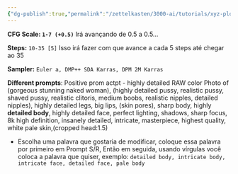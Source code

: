 ```yaml
---
{"dg-publish":true,"permalink":"/zettelkasten/3000-ai/tutorials/xyz-plot/","created":"","updated":""}
---
```


**CFG Scale: `1-7 (+0.5)`** Irá avançando de 0.5 a 0.5…

**Steps:** `10-35 [5]` Isso irá fazer com que avance a cada 5 steps até chegar ao 35

**Sampler:** `Euler a, DMP++ SDA Karras, DPM 2M Karras`

**Different prompts**: Positive prom actpt - highly detailed RAW color Photo of (gorgeous stunning naked woman), (highly detailed pussy, realistic pussy, shaved pussy, realistic clitoris, medium boobs, realistic nipples, detailed nipples), highly detailed legs, big lips, (skin pores), sharp body, highly **detailed body**, highly detailed face, perfect lighting, shadows, sharp focus, 8k high definition, insanely detailed, intricate, masterpiece, highest quality, white pale skin,(cropped head:1.5)

-   Escolha uma palavra que gostaria de modificar, coloque essa palavra por primeiro em Prompt S/R, Então em seguida, usando vírgulas você coloca a palavra que quiser, exemplo: `detailed body, intricate body, intricate face, detailed face, pale body`